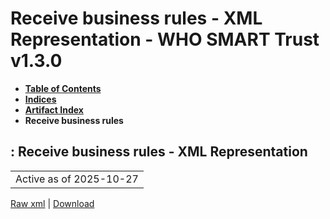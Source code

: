 # Receive business rules - XML Representation - WHO SMART Trust v1.3.0

* [**Table of Contents**](toc.md)
* [**Indices**](indices.md)
* [**Artifact Index**](artifacts.md)
* **Receive business rules**

## : Receive business rules - XML Representation

| |
| :--- |
| Active as of 2025-10-27 |

[Raw xml](Requirements-ReceiveBusinessRules.xml) | [Download](Requirements-ReceiveBusinessRules.xml)

